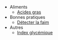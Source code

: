 <!-- docs/_sidebar.md -->
- Aliments
  - [Acides gras](/docs/Nutrition/acides_gras.md)
- Bonnes pratiques
  - [Détecter la faim](/Nutrition/detecter_faim.md)
- Autres
  - [Index glycémique](/Nutrition/index_glycemique.md)
